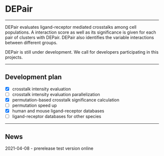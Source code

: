 # DEPair

---

DEPair evaluates ligand-receptor mediated crosstalks among cell populations. 
A interaction score as well as its significance is given for each pair of clusters with DEPair.
DEPair also identifies the variable interactions between different groups.

DEPair is still under development. We call for developers participating in this projects.

---
## Development plan

- [x] crosstalk intensity evaluation 
- [ ] crosstalk intensity evaluation parallelization
- [x] permutation-based crosstalk significance calculation
- [ ] permutation speed up
- [x] human and mouse ligand-receptor databases
- [ ] ligand-receptor databases for other species 

---

## News
2021-04-08 - prerelease test version online
